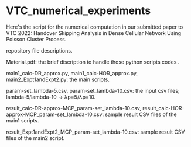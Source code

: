 # VTC_numerical_experiments
Here's the script for the numerical computation in our submitted paper to VTC 2022: Handover Skipping Analysis in Dense Cellular Network Using Poisson Cluster Process.

repository file descriptions.

Material.pdf:
  the brief discription to handle those python scripts codes <Please check this material first>.

main1_calc-DR_approx.py,
main1_calc-HOR_approx.py, 
main2_Expt1andExpt2.py: 
  the main scripts.

param-set_lambda-5.csv,
param-set_lambda-10.csv:
  the input csv files; lambda-5/lambda-10 -> λp=5/λp=10.
  
result_calc-DR-approx-MCP_param-set_lambda-10.csv,
result_calc-HOR-approx-MCP_param-set_lambda-10.csv:
  sample result CSV files of the main1 scripts.
  
result_Expt1andExpt2_MCP_param-set_lambda-10.csv:
  sample result CSV files of the main2 script.
